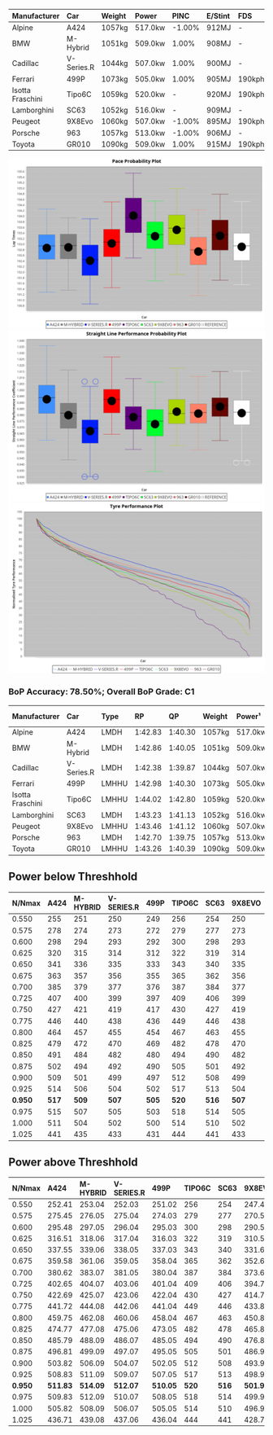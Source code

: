 | Manufacturer     | Car        | Weight | Power   | PINC    | E/Stint | FDS     |
|:-|:-|:-|:-|:-|:-|:-|
| Alpine           | A424       | 1057kg | 517.0kw | -1.00%  | 912MJ   |    -    |
| BMW              | M-Hybrid   | 1051kg | 509.0kw | 1.00%   | 908MJ   |    -    |
| Cadillac         | V-Series.R | 1044kg | 507.0kw | 1.00%   | 900MJ   |    -    |
| Ferrari          | 499P       | 1073kg | 505.0kw | 1.00%   | 905MJ   | 190kph  |
| Isotta Fraschini | Tipo6C     | 1059kg | 520.0kw |    -    | 920MJ   | 190kph  |
| Lamborghini      | SC63       | 1052kg | 516.0kw |    -    | 909MJ   |    -    |
| Peugeot          | 9X8Evo     | 1060kg | 507.0kw | -1.00%  | 895MJ   | 190kph  |
| Porsche          | 963        | 1057kg | 513.0kw | -1.00%  | 906MJ   |    -    |
| Toyota           | GR010      | 1090kg | 509.0kw | 1.00%   | 915MJ   | 190kph  |

![PACECHART](./IMG/ACOMETHOD.png)
![STRAIGHTLINEPERFORMANCECHART](./IMG/ACOMETHOD_sp.png)
![TYREPERFORMANCECHART](./IMG/ACOMETHOD_tw.png)

### BoP Accuracy: 78.50%; Overall BoP Grade: C1
| Manufacturer     | Car        | Type  | RP      | QP      | Weight | Power¹  | Threshhold | PINC    | Power²   | E/Stint | AVG Vmax  | FDS     | RDLC | L/Stint | BOP-Grade | Model Accuracy | Model Points | Match% | SimDiff |
|:-|:-|:-|:-|:-|:-|:-|:-|:-|:-|:-|:-|:-|:-|:-|:-|:-|:-|:-|:-|
| Alpine           | A424       | LMDH  | 1:42.83 | 1:40.30 | 1057kg | 517.0kw | 210.0kph   | -1.00%  | 511.80kw |  912MJ  | 296.69kph |    -    | 1.00 | 33      | -B1       | 100.00%        | 946          | 86.42% | -0.13   |
| BMW              | M-Hybrid   | LMDH  | 1:42.86 | 1:40.05 | 1051kg | 509.0kw | 210.0kph   | 1.00%   | 514.10kw |  908MJ  | 294.98kph |    -    | 1.01 | 33      | -C1       | 100.00%        | 1998         | 79.41% | -0.01   |
| Cadillac         | V-Series.R | LMDH  | 1:42.38 | 1:39.87 | 1044kg | 507.0kw | 210.0kph   | 1.00%   | 512.10kw |  900MJ  | 292.97kph |    -    | 1.02 | 33      | -D1       | 98.11%         | 3991         | 66.35% | +0.35   |
| Ferrari          | 499P       | LMHHU | 1:42.98 | 1:40.30 | 1073kg | 505.0kw | 210.0kph   | 1.00%   | 510.10kw |  905MJ  | 295.19kph | 190kph  | 1.02 | 33      | ~A1       | 98.72%         | 4180         | 97.87% | -0.16   |
| Isotta Fraschini | Tipo6C     | LMHHU | 1:44.02 | 1:42.80 | 1059kg | 520.0kw | 210.0kph   |    -    | 520.00kw |  920MJ  | 295.18kph | 190kph  | 1.05 | 33      | +Ω1       | 97.73%         | 129          | 28.26% | +0.29   |
| Lamborghini      | SC63       | LMDH  | 1:43.23 | 1:41.13 | 1052kg | 516.0kw | 210.0kph   |    -    | 516.00kw |  909MJ  | 294.18kph |    -    | 1.04 | 33      | +A2       | 100.00%        | 784          | 94.30% | +0.01   |
| Peugeot          | 9X8Evo     | LMHHU | 1:43.46 | 1:41.12 | 1060kg | 507.0kw | 210.0kph   | -1.00%  | 501.90kw |  895MJ  | 294.00kph | 190kph  | 0.99 | 33      | +C1       | 100.00%        | 636          | 79.93% | #       |
| Porsche          | 963        | LMDH  | 1:42.70 | 1:39.75 | 1057kg | 513.0kw | 210.0kph   | -1.00%  | 507.90kw |  906MJ  | 294.56kph |    -    | 1.00 | 33      | -B2       | 99.91%         | 11713        | 82.49% | -0.06   |
| Toyota           | GR010      | LMHHU | 1:43.26 | 1:40.39 | 1090kg | 509.0kw | 210.0kph   | 1.00%   | 514.10kw |  915MJ  | 293.97kph | 190kph  | 1.00 | 33      | +A2       | 99.90%         | 3123         | 91.50% | +0.01   |

## Power below Threshhold
| N/Nmax    | A424    | M-HYBRID | V-SERIES.R | 499P    | TIPO6C  | SC63    | 9X8EVO  | 963     | GR010   |
|:-|:-|:-|:-|:-|:-|:-|:-|:-|:-|
|  0.550    |  255    |  251     |  250       |  249    |  256    |  254    |  250    |  253    |  251    |
|  0.575    |  278    |  274     |  273       |  272    |  279    |  277    |  273    |  276    |  274    |
|  0.600    |  298    |  294     |  293       |  292    |  300    |  298    |  293    |  296    |  294    |
|  0.625    |  320    |  315     |  314       |  312    |  322    |  319    |  314    |  317    |  315    |
|  0.650    |  341    |  336     |  335       |  333    |  343    |  340    |  335    |  338    |  336    |
|  0.675    |  363    |  357     |  356       |  355    |  365    |  362    |  356    |  360    |  357    |
|  0.700    |  385    |  379     |  377       |  376    |  387    |  384    |  377    |  382    |  379    |
|  0.725    |  407    |  400     |  399       |  397    |  409    |  406    |  399    |  403    |  400    |
|  0.750    |  427    |  421     |  419       |  417    |  430    |  427    |  419    |  424    |  421    |
|  0.775    |  446    |  440     |  438       |  436    |  449    |  446    |  438    |  443    |  440    |
|  0.800    |  464    |  457     |  455       |  454    |  467    |  463    |  455    |  461    |  457    |
|  0.825    |  479    |  472     |  470       |  469    |  482    |  478    |  470    |  476    |  472    |
|  0.850    |  491    |  484     |  482       |  480    |  494    |  490    |  482    |  487    |  484    |
|  0.875    |  502    |  494     |  492       |  490    |  505    |  501    |  492    |  498    |  494    |
|  0.900    |  509    |  501     |  499       |  497    |  512    |  508    |  499    |  505    |  501    |
|  0.925    |  514    |  506     |  504       |  502    |  517    |  513    |  504    |  510    |  506    |
| **0.950** | **517** | **509**  | **507**    | **505** | **520** | **516** | **507** | **513** | **509** |
|  0.975    |  515    |  507     |  505       |  503    |  518    |  514    |  505    |  511    |  507    |
|  1.000    |  511    |  504     |  502       |  500    |  514    |  510    |  502    |  507    |  504    |
|  1.025    |  441    |  435     |  433       |  431    |  444    |  441    |  433    |  438    |  435    |

## Power above Threshhold
| N/Nmax    | A424       | M-HYBRID   | V-SERIES.R | 499P       | TIPO6C  | SC63    | 9X8EVO     | 963        | GR010      |
|:-|:-|:-|:-|:-|:-|:-|:-|:-|:-|
|  0.550    |  252.41    |  253.04    |  252.03    |  251.02    |  256    |  254    |  247.46    |  250.43    |  253.04    |
|  0.575    |  275.45    |  276.05    |  275.04    |  274.03    |  279    |  277    |  270.50    |  273.47    |  276.05    |
|  0.600    |  295.48    |  297.05    |  296.04    |  295.03    |  300    |  298    |  290.54    |  293.50    |  297.05    |
|  0.625    |  316.51    |  318.06    |  317.04    |  316.03    |  322    |  319    |  310.58    |  314.54    |  318.06    |
|  0.650    |  337.55    |  339.06    |  338.05    |  337.03    |  343    |  340    |  331.61    |  335.57    |  339.06    |
|  0.675    |  359.58    |  361.06    |  359.05    |  358.04    |  365    |  362    |  352.65    |  356.61    |  361.06    |
|  0.700    |  380.62    |  383.07    |  381.05    |  380.04    |  387    |  384    |  373.69    |  377.65    |  383.07    |
|  0.725    |  402.65    |  404.07    |  403.06    |  401.04    |  409    |  406    |  394.73    |  399.68    |  404.07    |
|  0.750    |  422.69    |  425.07    |  423.06    |  422.04    |  430    |  427    |  414.77    |  419.72    |  425.07    |
|  0.775    |  441.72    |  444.08    |  442.06    |  441.04    |  449    |  446    |  433.80    |  438.75    |  444.08    |
|  0.800    |  459.75    |  462.08    |  460.06    |  458.04    |  467    |  463    |  450.84    |  455.78    |  462.08    |
|  0.825    |  474.77    |  477.08    |  475.06    |  473.05    |  482    |  478    |  465.86    |  470.81    |  477.08    |
|  0.850    |  485.79    |  488.09    |  486.07    |  485.05    |  494    |  490    |  476.88    |  482.83    |  488.09    |
|  0.875    |  496.81    |  499.09    |  497.07    |  495.05    |  505    |  501    |  486.90    |  492.84    |  499.09    |
|  0.900    |  503.82    |  506.09    |  504.07    |  502.05    |  512    |  508    |  493.92    |  499.86    |  506.09    |
|  0.925    |  508.83    |  511.09    |  509.07    |  507.05    |  517    |  513    |  498.92    |  504.86    |  511.09    |
| **0.950** | **511.83** | **514.09** | **512.07** | **510.05** | **520** | **516** | **501.93** | **507.87** | **514.09** |
|  0.975    |  509.83    |  512.09    |  510.07    |  508.05    |  518    |  514    |  499.93    |  505.87    |  512.09    |
|  1.000    |  505.82    |  508.09    |  506.07    |  505.05    |  514    |  510    |  496.92    |  502.86    |  508.09    |
|  1.025    |  436.71    |  439.08    |  437.06    |  436.04    |  444    |  441    |  428.79    |  433.74    |  439.08    |
